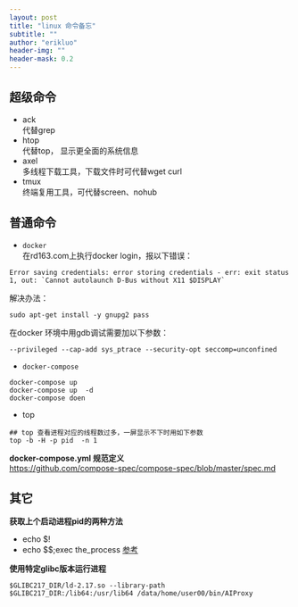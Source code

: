 ```yaml
---
layout: post
title: "linux 命令备忘"
subtitle: ""
author: "erikluo"
header-img: ""
header-mask: 0.2
---
```



## 超级命令

- ack <br> 
 代替grep
- htop <br>
 代替top， 显示更全面的系统信息
- axel <br>
多线程下载工具，下载文件时可代替wget curl
- tmux <br>
终端复用工具，可代替screen、nohub

## 普通命令

- `docker`<br>
在rd163.com上执行docker login，报以下错误：
```
Error saving credentials: error storing credentials - err: exit status 1, out: `Cannot autolaunch D-Bus without X11 $DISPLAY`
```
解决办法：
```
sudo apt-get install -y gnupg2 pass
```
在docker 环境中用gdb调试需要加以下参数：
```
--privileged --cap-add sys_ptrace --security-opt seccomp=unconfined
```

- `docker-compose`<br>
```
docker-compose up
docker-compose up  -d
docker-compose doen
```
- top
```
## top 查看进程对应的线程数过多，一屏显示不下时用如下参数
top -b -H -p pid  -n 1
```
**docker-compose.yml 规范定义**<br>
<https://github.com/compose-spec/compose-spec/blob/master/spec.md><br>

## 其它
**获取上个启动进程pid的两种方法**<br>
- echo $!
- echo $$;exec the_process
[参考](https://serverfault.com/questions/205498/how-to-get-pid-of-just-started-process)

**使用特定glibc版本运行进程**<br>
```
$GLIBC217_DIR/ld-2.17.so --library-path $GLIBC217_DIR:/lib64:/usr/lib64 /data/home/user00/bin/AIProxy
```



 


